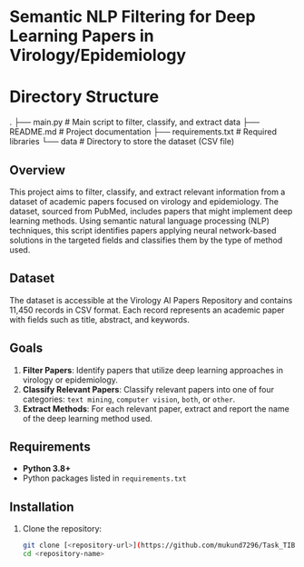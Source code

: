 # Semantic NLP Filtering for Deep Learning Papers in Virology/Epidemiology

# Directory Structure
.
├── main.py                # Main script to filter, classify, and extract data
├── README.md              # Project documentation
├── requirements.txt       # Required libraries
└── data                   # Directory to store the dataset (CSV file)

## Overview
This project aims to filter, classify, and extract relevant information from a dataset of academic papers focused on virology and epidemiology. The dataset, sourced from PubMed, includes papers that might implement deep learning methods. Using semantic natural language processing (NLP) techniques, this script identifies papers applying neural network-based solutions in the targeted fields and classifies them by the type of method used.

## Dataset
The dataset is accessible at the Virology AI Papers Repository and contains 11,450 records in CSV format. Each record represents an academic paper with fields such as title, abstract, and keywords.

## Goals
1. **Filter Papers**: Identify papers that utilize deep learning approaches in virology or epidemiology.
2. **Classify Relevant Papers**: Classify relevant papers into one of four categories: `text mining`, `computer vision`, `both`, or `other`.
3. **Extract Methods**: For each relevant paper, extract and report the name of the deep learning method used.

## Requirements
- **Python 3.8+**
- Python packages listed in `requirements.txt`




## Installation

1. Clone the repository:
   ```bash
   git clone [<repository-url>](https://github.com/mukund7296/Task_TIB.git
   cd <repository-name>
